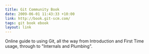 ```yaml
---
title: Git Community Book
date: 2009-06-01 11:43:33 +10:00
link: http://book.git-scm.com/
tags: git book ebook
layout: link
---
```

Online guide to using Git, all the way from Introduction and First Time usage, through to "Internals and Plumbing".
